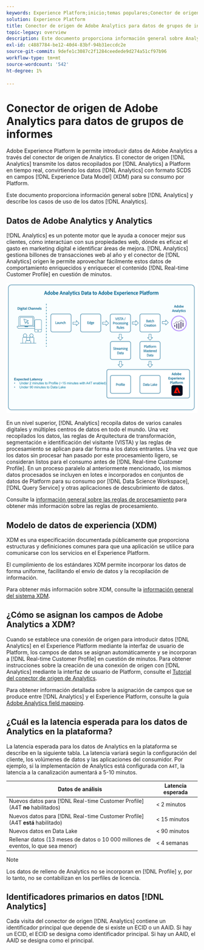 ```yaml
---
keywords: Experience Platform;inicio;temas populares;Conector de origen de Analytics;Analytics;Analytics
solution: Experience Platform
title: Conector de origen de Adobe Analytics para datos de grupos de informes
topic-legacy: overview
description: Este documento proporciona información general sobre Analytics y describe los casos de uso de los datos de Analytics.
exl-id: c4887784-be12-40d4-83bf-94b31eccdc2e
source-git-commit: 9defe1c3087c2f1284ceedede9d274a51cf97b96
workflow-type: tm+mt
source-wordcount: '542'
ht-degree: 1%

---
```


# Conector de origen de Adobe Analytics para datos de grupos de informes

Adobe Experience Platform le permite introducir datos de Adobe Analytics a través del conector de origen de Analytics. El conector de origen [!DNL Analytics] transmite los datos recopilados por [!DNL Analytics] a Platform en tiempo real, convirtiendo los datos [!DNL Analytics] con formato SCDS en campos [!DNL Experience Data Model] (XDM) para su consumo por Platform.

Este documento proporciona información general sobre [!DNL Analytics] y describe los casos de uso de los datos [!DNL Analytics].

## Datos de Adobe Analytics y Analytics

[!DNL Analytics] es un potente motor que le ayuda a conocer mejor sus clientes, cómo interactúan con sus propiedades web, dónde es eficaz el gasto en marketing digital e identificar áreas de mejora. [!DNL Analytics] gestiona billones de transacciones web al año y el conector de  [!DNL Analytics] origen le permite aprovechar fácilmente estos datos de comportamiento enriquecidos y enriquecer el contenido  [!DNL Real-time Customer Profile] en cuestión de minutos.

![](./images/analytics-data-experience-platform.png)

En un nivel superior, [!DNL Analytics] recopila datos de varios canales digitales y múltiples centros de datos en todo el mundo. Una vez recopilados los datos, las reglas de Arquitectura de transformación, segmentación e identificación del visitante (VISTA) y las reglas de procesamiento se aplican para dar forma a los datos entrantes. Una vez que los datos sin procesar han pasado por este procesamiento ligero, se consideran listos para el consumo antes de [!DNL Real-time Customer Profile]. En un proceso paralelo al anteriormente mencionado, los mismos datos procesados se incluyen en lotes e incorporados en conjuntos de datos de Platform para su consumo por [!DNL Data Science Workspace], [!DNL Query Service] y otras aplicaciones de descubrimiento de datos.

Consulte la [información general sobre las reglas de procesamiento](https://experienceleague.adobe.com/docs/analytics/admin/admin-tools/processing-rules/processing-rules.html) para obtener más información sobre las reglas de procesamiento.

## Modelo de datos de experiencia (XDM)

XDM es una especificación documentada públicamente que proporciona estructuras y definiciones comunes para que una aplicación se utilice para comunicarse con los servicios en el Experience Platform.

El cumplimiento de los estándares XDM permite incorporar los datos de forma uniforme, facilitando el envío de datos y la recopilación de información.

Para obtener más información sobre XDM, consulte la [información general del sistema XDM](../../../xdm/home.md).

## ¿Cómo se asignan los campos de Adobe Analytics a XDM?

Cuando se establece una conexión de origen para introducir datos [!DNL Analytics] en el Experience Platform mediante la interfaz de usuario de Platform, los campos de datos se asignan automáticamente y se incorporan a [!DNL Real-time Customer Profile] en cuestión de minutos. Para obtener instrucciones sobre la creación de una conexión de origen con [!DNL Analytics] mediante la interfaz de usuario de Platform, consulte el [Tutorial del conector de origen de Analytics](../../tutorials/ui/create/adobe-applications/analytics.md).

Para obtener información detallada sobre la asignación de campos que se produce entre [!DNL Analytics] y el Experience Platform, consulte la guía [Adobe Analytics field mapping](./mapping/analytics.md).

## ¿Cuál es la latencia esperada para los datos de Analytics en la plataforma?

La latencia esperada para los datos de Analytics en la plataforma se describe en la siguiente tabla. La latencia variará según la configuración del cliente, los volúmenes de datos y las aplicaciones del consumidor. Por ejemplo, si la implementación de Analytics está configurada con `A4T`, la latencia a la canalización aumentará a 5-10 minutos.

| Datos de análisis | Latencia esperada |
| -------------- | ---------------- |
| Nuevos datos para [!DNL Real-time Customer Profile] (A4T **no** habilitados) | &lt; 2 minutos |
| Nuevos datos para [!DNL Real-time Customer Profile] (A4T **está** habilitado) | &lt; 15 minutos |
| Nuevos datos en Data Lake | &lt; 90 minutos |
| Rellenar datos (13 meses de datos o 10 000 millones de eventos, lo que sea menor) | &lt; 4 semanas |

>[!NOTE]
>
>Los datos de relleno de Analytics no se incorporan en [!DNL Profile] y, por lo tanto, no se contabilizan en los perfiles de licencia.

## Identificadores primarios en datos [!DNL Analytics]

Cada visita del conector de origen [!DNL Analytics] contiene un identificador principal que depende de si existe un ECID o un AAID. Si hay un ECID, el ECID se designa como identificador principal. Si hay un AAID, el AAID se designa como el principal.
